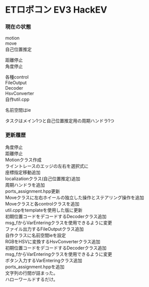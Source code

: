 ETロボコン EV3 HackEV
====
### 現在の状態
motion  
move  
自己位置推定  
  
距離停止  
角度停止  
  
各種control  
FileOutput  
Decoder  
HsvConverter  
自作util.cpp  
  
名前空間はie  
  
タスクはメイン1つと自己位置推定用の周期ハンドラ1つ  


### 更新履歴
角度停止  
距離停止  
Motionクラス作成  
ライントレースのエッジの左右を選択式に  
座標指定移動追加  
localizationクラス(自己位置推定)追加  
周期ハンドラを追加  
ports_assignment.hpp更新  
Moveクラスに左右ホイールの独立した操作とステアリング操作を追加  
Moveクラスと各controlクラスを追加  
util.cppをtemplateを使用した版に更新  
初期位置コードをデコードするDecoderクラス追加  
msg_fからVarEnteringクラスを使用できるように変更  
ファイル出力するFileOutputクラス追加  
自作クラスに名前空間ieを設定  
RGBをHSVに変換するHsvConverterクラス追加  
初期位置コードをデコードするDecoderクラス追加  
msg_fからVarEnteringクラスを使用できるように変更  
ボタン入力するVarEnteringクラス追加  
ports_assignment.hppを追加  
文字列の行間が詰まった。  
ハローワールドするだけ。

